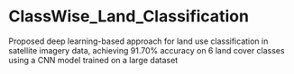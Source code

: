 # ClassWise_Land_Classification
Proposed deep learning-based approach for land use classification in satellite imagery data, achieving 91.70% accuracy on 6 land cover classes using a CNN model trained on a large dataset
